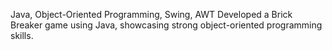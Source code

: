 Java, Object-Oriented Programming, Swing, AWT
Developed a Brick Breaker game using Java, showcasing strong object-oriented programming skills.
